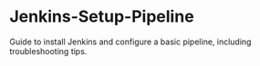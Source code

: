 # Jenkins-Setup-Pipeline
Guide to install Jenkins and configure a basic pipeline, including troubleshooting tips.
